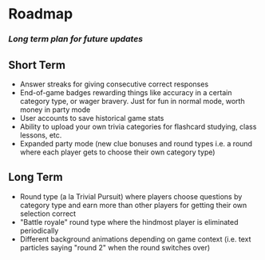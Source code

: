 # Roadmap
### _Long term plan for future updates_

## Short Term
- Answer streaks for giving consecutive correct responses
- End-of-game badges rewarding things like accuracy in a certain category type, or wager bravery. Just for fun in normal mode, worth money in party mode
- User accounts to save historical game stats
- Ability to upload your own trivia categories for flashcard studying, class lessons, etc.
- Expanded party mode (new clue bonuses and round types i.e. a round where each player gets to choose their own category type)

## Long Term
- Round type (a la Trivial Pursuit) where players choose questions by category type and earn more than other players for getting their own selection correct
- "Battle royale" round type where the hindmost player is eliminated periodically
- Different background animations depending on game context (i.e. text particles saying "round 2" when the round switches over)